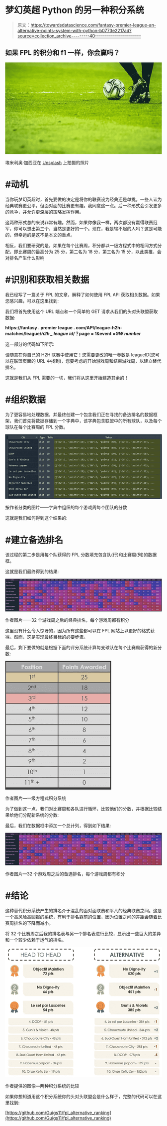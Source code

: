 # 梦幻英超 Python 的另一种积分系统

> 原文：<https://towardsdatascience.com/fantasy-premier-league-an-alternative-points-system-with-python-b0773e2217ad?source=collection_archive---------40----------------------->

## 如果 FPL 的积分和 f1 一样，你会赢吗？

![](img/b48763c324ae8d21a5044067cddb6fab.png)

埃米利奥·加西亚在 [Unsplash](https://unsplash.com/s/photos/soccer?utm_source=unsplash&utm_medium=referral&utm_content=creditCopyText) 上拍摄的照片

# #动机

当你玩梦幻英超时，首先要做的决定是将你的联赛设为经典还是单挑。一些人认为经典联赛更公平，但面对面的比赛更有趣。我同意这一点。后一种形式会引发更多的竞争，并允许更深层的策略发挥作用。

这两种形式总的来说非常有趣。然而，如果你像我一样，两次都没有赢得联赛冠军，你可以想出第三个，当然是更好的一个。现在，我是输不起的人吗？这是可能的，但幸运的是这不是本文的重点。

相反，我们要研究的是，如果在每个比赛周，积分都以一级方程式中的相同方式分配，即比赛周的最高分为 25 分，第二名为 18 分，第三名为 15 分，以此类推，会对排名产生什么影响

# #识别和获取相关数据

我已经写了一篇关于 FPL 的文章，解释了如何使用 FPL API 获取相关数据。如果您感兴趣，可以在这里找到:

</an-analysis-of-your-fantasy-premier-league-team-with-python-de4acf77e444>  

我们将首先使用这个 URL 端点和一个简单的 GET 请求从我们的头对头联盟获取数据:

**https://fantasy . premier league . com/API/league-h2h-matches/league/*h2h _ league id*/？page = 1&event =*GW number***

这一部分的代码如下所示:

请随意在你自己的 H2H 联赛中使用它！您需要更改的唯一参数是 leagueID(您可以在联盟页面的 URL 中找到)，您要考虑的开始游戏周和结束游戏周，以建立替代排名。

这就是我们从 FPL 需要的一切，我们将从这里开始建造其余的！

# #组织数据

为了更容易地处理数据，并最终创建一个包含我们正在寻找的备选排名的数据框架，我们首先将数据存储到一个字典中，该字典包含联盟中的所有球队，以及每个球队在每个比赛周的 FPL 分数。

![](img/4477c445fe7686ed5232c2710fe63f3d.png)

按作者分类的图片——字典中组织的每个游戏周每个团队的分数

这就是我们如何得到这个结果的:

# #建立备选排名

该过程的第二步是用每个队获得的 FPL 分数填充包含队(行)和比赛周(列)的数据框。

这就是我们最终得到的结果:

![](img/466582767891bd5400a046810e0bed4f.png)

作者图片——32 个游戏周之后的经典排名，每个游戏周都有积分

这里没有什么令人惊讶的，因为所有这些都可以在 FPL 网站上以更好的格式获得。然而，这是实现最终目标的必要步骤。

最后，剩下要做的就是根据下面的评分系统计算每支球队在每个比赛周获得的新分数:

![](img/23f96e72f3309c36b74fa6026499262e.png)

作者图片—一级方程式积分系统

为了做到这一点，我们对比赛周和各队进行循环，比较他们的分数，并根据比较结果给他们分配新系统的分数:

最后，我们在数据框中添加一个总计列，得到如下结果:

![](img/57e7660dfa2ae4905310a230b148fda3.png)

作者图片—32 个游戏周之后的备选排名，每个游戏周都有积分

# #结论

这种替代积分系统产生的排名介于混乱的面对面联赛和平凡的经典联赛之间。这是一个高风险高回报的系统，有利于排名靠前的位置，因为位置之间的差距会随着比赛周排名的下降而减小。

将 32 个比赛周之后我的排名表与另一个排名表进行比较，显示出一些巨大的差异和一个较少依赖于运气的排名。

![](img/2c1c99cc1383c6fa84418358aa59a9eb.png)

作者提供的图像—两种积分系统的比较

如果你想知道用这个积分系统你的头对头联盟会是什么样子，完整的代码可以在这里找到:

[https://github.com/Guigs11/fpl_alternative_ranking](https://github.com/Guigs11/fpl_alternative_ranking)